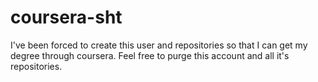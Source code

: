 # coursera-sht
I've been forced to create this user and repositories so that I can get my degree through coursera. Feel free to purge this account and all it's repositories.
